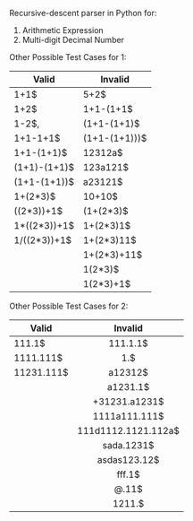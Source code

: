 Recursive-descent parser in Python for:

1. Arithmetic Expression
2. Multi-digit Decimal Number

Other Possible Test Cases for 1:

|  Valid |  Invalid |
|---|---|
| 1+1$   | 5+2$  |
| 1+2$   |  1+1-(1+1$ |
| 1-2$,    | (1+1-(1+1)$  |
|  1+1-1+1$ | (1+1-(1+1)))$  |
|  1+1-(1+1)$ | 12312a$  |
| (1+1)-(1+1)$  | 123a121$  |
|  (1+1-(1+1))$ |  a23121$ |
| 1+(2*3)$  | 10+10$  |
| ((2*3))+1$  |  (1+(2*3)$ |
| 1*((2*3))+1$  | 1+(2*3)1$  |
| 1/((2*3))+1$ | 1+(2*3)11$  |
|   | 1+(2*3)+11$  |
|   | 1(2*3)$  |
|   |  1(2*3)+1$ |  

Other Possible Test Cases for 2:

| Valid  | Invalid  |
|---|:-:|
|  111.1$ |  111.1.1$ |
|  1111.111$ |  1.$ |
|  11231.111$ | a12312$  |
|   |  a1231.1$ |
|   | +31231.a1231$  |
|   |  1111a111.111$ |
|   | 111d1112.1121.112a$  |
|   | sada.1231$  |
|   |  asdas123.12$ |
|   |  fff.1$ |
|   | @.11$  |
|   |  1211.$ |
